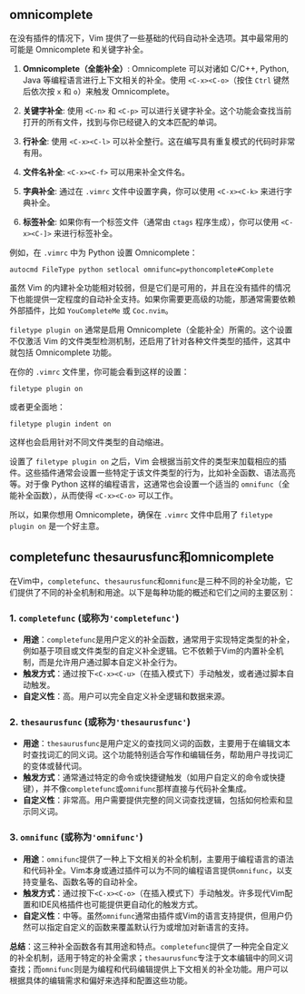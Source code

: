 ## omnicomplete

在没有插件的情况下，Vim 提供了一些基础的代码自动补全选项。其中最常用的可能是 Omnicomplete 和关键字补全。

1. **Omnicomplete（全能补全）**: Omnicomplete 可以对诸如 C/C++, Python, Java 等编程语言进行上下文相关的补全。使用 `<C-x><C-o>`（按住 `Ctrl` 键然后依次按 `x` 和 `o`）来触发 Omnicomplete。

2. **关键字补全**: 使用 `<C-n>` 和 `<C-p>` 可以进行关键字补全。这个功能会查找当前打开的所有文件，找到与你已经键入的文本匹配的单词。

3. **行补全**: 使用 `<C-x><C-l>` 可以补全整行。这在编写具有重复模式的代码时非常有用。

4. **文件名补全**: `<C-x><C-f>` 可以用来补全文件名。

5. **字典补全**: 通过在 `.vimrc` 文件中设置字典，你可以使用 `<C-x><C-k>` 来进行字典补全。

6. **标签补全**: 如果你有一个标签文件（通常由 `ctags` 程序生成），你可以使用 `<C-x><C-]>` 来进行标签补全。

例如，在 `.vimrc` 中为 Python 设置 Omnicomplete：

```vim
autocmd FileType python setlocal omnifunc=pythoncomplete#Complete
```

虽然 Vim 的内建补全功能相对较弱，但是它们是可用的，并且在没有插件的情况下也能提供一定程度的自动补全支持。如果你需要更高级的功能，那通常需要依赖外部插件，比如 `YouCompleteMe` 或 `Coc.nvim`。


`filetype plugin on` 通常是启用 Omnicomplete（全能补全）所需的。这个设置不仅激活 Vim 的文件类型检测机制，还启用了针对各种文件类型的插件，这其中就包括 Omnicomplete 功能。

在你的 `.vimrc` 文件里，你可能会看到这样的设置：

```vim
filetype plugin on
```

或者更全面地：

```vim
filetype plugin indent on
```

这样也会启用针对不同文件类型的自动缩进。

设置了 `filetype plugin on` 之后，Vim 会根据当前文件的类型来加载相应的插件。这些插件通常会设置一些特定于该文件类型的行为，比如补全函数、语法高亮等。对于像 Python 这样的编程语言，这通常也会设置一个适当的 `omnifunc`（全能补全函数），从而使得 `<C-x><C-o>` 可以工作。

所以，如果你想用 Omnicomplete，确保在 `.vimrc` 文件中启用了 `filetype plugin on` 是一个好主意。

## completefunc thesaurusfunc和omnicomplete

在Vim中，`completefunc`、`thesaurusfunc`和`omnifunc`是三种不同的补全功能，它们提供了不同的补全机制和用途。以下是每种功能的概述和它们之间的主要区别：

### 1. `completefunc` (或称为`'completefunc'`)

- **用途**：`completefunc`是用户定义的补全函数，通常用于实现特定类型的补全，例如基于项目或文件类型的自定义补全逻辑。它不依赖于Vim的内置补全机制，而是允许用户通过脚本自定义补全行为。
- **触发方式**：通过按下`<C-x><C-u>`（在插入模式下）手动触发，或者通过脚本自动触发。
- **自定义性**：高。用户可以完全自定义补全逻辑和数据来源。

### 2. `thesaurusfunc` (或称为`'thesaurusfunc'`)

- **用途**：`thesaurusfunc`是用户定义的查找同义词的函数，主要用于在编辑文本时查找词汇的同义词。这个功能特别适合写作和编辑任务，帮助用户寻找词汇的变体或替代词。
- **触发方式**：通常通过特定的命令或快捷键触发（如用户自定义的命令或快捷键），并不像`completefunc`或`omnifunc`那样直接与代码补全集成。
- **自定义性**：非常高。用户需要提供完整的同义词查找逻辑，包括如何检索和显示同义词。

### 3. `omnifunc` (或称为`'omnifunc'`)

- **用途**：`omnifunc`提供了一种上下文相关的补全机制，主要用于编程语言的语法和代码补全。Vim本身或通过插件可以为不同的编程语言提供`omnifunc`，以支持变量名、函数名等的自动补全。
- **触发方式**：通过按下`<C-x><C-o>`（在插入模式下）手动触发。许多现代Vim配置和IDE风格插件也可能提供更自动化的触发方式。
- **自定义性**：中等。虽然`omnifunc`通常由插件或Vim的语言支持提供，但用户仍然可以指定自定义的函数来覆盖默认行为或增加对新语言的支持。

**总结**：这三种补全函数各有其用途和特点。`completefunc`提供了一种完全自定义的补全机制，适用于特定的补全需求；`thesaurusfunc`专注于文本编辑中的同义词查找；而`omnifunc`则是为编程和代码编辑提供上下文相关的补全功能。用户可以根据具体的编辑需求和偏好来选择和配置这些功能。
